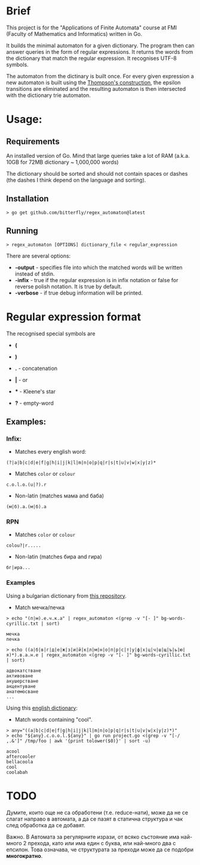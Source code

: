# Brief

This project is for the "Applications of Finite Automata" course at FMI (Faculty of Mathematics and Informatics) written in Go.

It builds the minimal automaton for a given dictionary. The program then can answer queries in the form of regular expressions. It returns the words from the dictionary that match the regular expression.
It recognises UTF-8 symbols.

The automaton from the dictinary is built once. For every given expression a new automaton is built using the [Thompson's construction](https://en.wikipedia.org/wiki/Thompson%27s_construction), the epsilon transitions are eliminated and the resulting automaton is then intersected with the dictionary trie automaton.

# Usage:

## Requirements

An installed version of Go.
Mind that large queries take a lot of RAM (a.k.a. 10GB for 72MB dictionary ~ 1,000,000 words)

The dictionary should be sorted and should not contain spaces or dashes (the dashes I think depend on the language and sorting).

## Installation

    > go get github.com/bitterfly/regex_automaton@latest


## Running

    > regex_automaton [OPTIONS] dictionary_file < regular_expression

There are several options:

* **-output** -  specifies file into which the matched words will be written instead of stdin.
* **-infix** - true if the regular expression is in infix notation or false for reverse polish notation. It is true by default.
* **-verbose** - if true debug information will be printed.

# Regular expression format

The recognised special symbols are

* **(**

* **)**

* **.** - concatenation

* **|** - or

* **\*** - Kleene's star

* **?** - empty-word

## Examples:

### Infix:

* Matches every english word:

`(?|a|b|c|d|e|f|g|h|i|j|k|l|m|n|o|p|q|r|s|t|u|v|w|x|y|z)*`

* Matches `color` or `colour`

`c.o.l.o.(u|?).r`

* Non-latin (matches мама and баба)

`(м|б).а.(м|б).а`

### RPN

* Matches `color` or `colour`

`colou?|r.....`

* Non-latin (matches бира and гира)

`бг|ира...`

### Examples
Using a bulgarian dictionary from [this repository](https://github.com/miglen/bulgarian-wordlists/blob/master/wordlists/bg-words-cyrillic.txt).

* Match мечка/печка
```
> echo "(п|м).е.ч.к.а" | regex_automaton <(grep -v "[- ]" bg-words-cyrillic.txt | sort)

мечка
печка

> echo ((а|б|в|г|д|е|ж|з|и|й|к|л|м|н|о|п|р|с|т|у|ф|х|ц|ч|ш|щ|ъ|ь|ю|я)*).в.а.н.е | regex_automaton <(grep -v "[- ]" bg-words-cyrillic.txt | sort)

адвокатстване
активоване
акушерстване
акцентуване
анатемосване
...
```

Using this [english dictionary](https://github.com/dwyl/english-words/blob/master/words.txt):

* Match words containing "cool".

```
> any="((a|b|c|d|e|f|g|h|i|j|k|l|m|n|o|p|q|r|s|t|u|v|w|x|y|z)*)"
> echo "${any}.c.o.o.l.${any}" | go run project.go <(grep -v "[-/ ,.&']" /tmp/foo | awk '{print tolower($0)}' | sort -u)

acool
aftercooler
bellacoola
cool
coolabah
```

# TODO
Думите, които още не са обработени (т.е. reduce-нати), може да не се слагат направо в автомата, а да се пазят в статична структура и чак след обработка да се добавят.

Важно. В Автомата за регулярните изрази, от всяко състояние има най-много 2 прехода, като или има един с буква, или най-много два с епсилон. Това означава, че структурата за преходи може да се подобри **многократно**.
